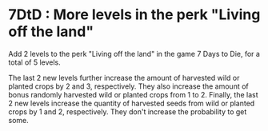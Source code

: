 # 7DtD : More levels in the perk "Living off the land"

Add 2 levels to the perk "Living off the land" in the game 7 Days to Die, for a total of 5 levels.

The last 2 new levels further increase the amount of harvested wild or planted crops by 2 and 3, respectively.
They also increase the amount of bonus randomly harvested wild or planted crops from 1 to 2.
Finally, the last 2 new levels increase the quantity of harvested seeds from wild or planted crops by 1 and 2, respectively.
They don't increase the probability to get some.
